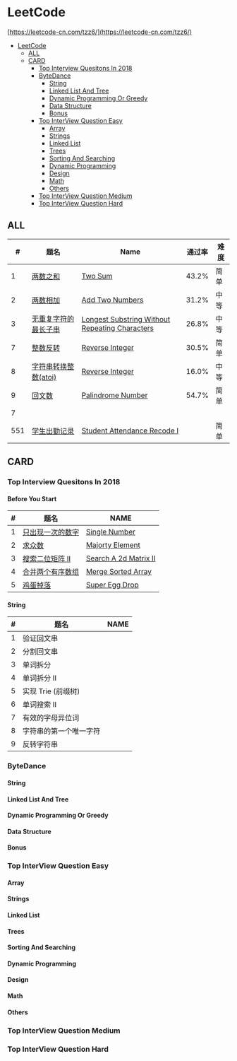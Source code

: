 # LeetCode
[https://leetcode-cn.com/tzz6/](https://leetcode-cn.com/tzz6/)

- [LeetCode](#leetcode)
  - [ALL](#all)
  - [CARD](#card)
    - [Top Interview Quesitons In 2018](#top-interview-quesitons-in-2018)
    - [ByteDance](#bytedance)
      - [String](#string)
      - [Linked List And Tree](#linked-list-and-tree)
      - [Dynamic Programming Or Greedy](#dynamic-programming-or-greedy)
      - [Data Structure](#data-structure)
      - [Bonus](#bonus)
    - [Top InterView Question Easy](#top-interview-question-easy)
      - [Array](#array)
      - [Strings](#strings)
      - [Linked List](#linked-list)
      - [Trees](#trees)
      - [Sorting And Searching](#sorting-and-searching)
      - [Dynamic Programming](#dynamic-programming)
      - [Design](#design)
      - [Math](#math)
      - [Others](#others)
    - [Top InterView Question Medium](#top-interview-question-medium)
    - [Top InterView Question Hard](#top-interview-question-hard)

## ALL
| #    | 题名                                                | Name                                                         | 通过率 | 难度 |
| ---- | --------------------------------------------------- | ------------------------------------------------------------ | ------ | ---- |
| 1    | [两数之和](../../tree/master/ALL/2.add-two-numbers) | [Two Sum](../../tree/master/ALL/2.add-two-numbers)           | 43.2%  | 简单 |
| 2    | [两数相加](../../tree/master/ALL/)                  | [Add Two Numbers](../../tree/master/ALL/)                    | 31.2%  | 中等 |
| 3    | [无重复字符的最长子串](../../tree/master/ALL/)      | [Longest Substring Without Repeating Characters](../../tree/master/ALL/) | 26.8%  | 中等 |
| 7    | [整数反转](../../tree/master/ALL/7.reverse-integer) | [Reverse Integer](../../tree/master/ALL/7.reverse-integer)   | 30.5%  | 简单 |
| 8    | [字符串转换整数(atoi)](../../tree/master/ALL/)      | [Reverse Integer](../../tree/master/ALL/)                    | 16.0%  | 中等 |
| 9    | [回文数](../../tree/master/ALL/)                    | [Palindrome Number](../../tree/master/ALL/)                  | 54.7%  | 简单 |
| 7    | [](../../tree/master/ALL/)                          | [](../../tree/master/ALL/)                                   |        |      |
| 551  | [学生出勤记录](./ALL/551.学生出勤记录I/JAVA.java)   | [Student Attendance Recode I](./ALL/551.学生出勤记录I/JAVA.java) |        | 简单 |

## CARD

### Top Interview Quesitons In 2018
#### Before You Start
| #   | 题名                                                                                                                            | NAME                                                                                                                                 |
| --- | ------------------------------------------------------------------------------------------------------------------------------- | ------------------------------------------------------------------------------------------------------------------------------------ |
| 1   | [只出现一次的数字](../../tree/master/CARD/top-interview-questions-in-2018/261/before-you-start/1106)                            | [Single Number](../../tree/master/CARD/top-interview-questions-in-2018/261/before-you-start/1106)                                    |
| 2   | [求众数](https://github.com/tzzs/LeetCode/tree/master/CARD/top-interview-questions-in-2018/261/before-you-start/1107)           | [Majorty Element](https://github.com/tzzs/LeetCode/tree/master/CARD/top-interview-questions-in-2018/261/before-you-start/1107)       |
| 3   | [搜索二位矩阵 II](https://github.com/tzzs/LeetCode/tree/master/CARD/top-interview-questions-in-2018/261/before-you-start/1108)  | [Search A 2d Matrix II](https://github.com/tzzs/LeetCode/tree/master/CARD/top-interview-questions-in-2018/261/before-you-start/1108) |
| 4   | [合并两个有序数组](https://github.com/tzzs/LeetCode/tree/master/CARD/top-interview-questions-in-2018/261/before-you-start/1109) | [Merge Sorted Array](https://github.com/tzzs/LeetCode/tree/master/CARD/top-interview-questions-in-2018/261/before-you-start/1109)    |
| 5   | [鸡蛋掉落](https://github.com/tzzs/LeetCode/tree/master/CARD/top-interview-questions-in-2018/261/before-you-start/1110)         | [Super Egg Drop](https://github.com/tzzs/LeetCode/tree/master/CARD/top-interview-questions-in-2018/261/before-you-start/1110)        |
#### String
| #   | 题名                   | NAME |
| --- | ---------------------- | ---- |
| 1   | 验证回文串             |      |
| 2   | 分割回文串             |      |
| 3   | 单词拆分               |      |
| 4   | 单词拆分 II            |      |
| 5   | 实现 Trie (前缀树)     |      |
| 6   | 单词搜索 II            |      |
| 7   | 有效的字母异位词       |      |
| 8   | 字符串的第一个唯一字符 |      |
| 9   | 反转字符串             |      |
### ByteDance
#### String
#### Linked List And Tree
#### Dynamic Programming Or Greedy
#### Data Structure
#### Bonus
### Top InterView Question Easy
#### Array
#### Strings
#### Linked List
#### Trees
#### Sorting And Searching
#### Dynamic Programming
#### Design
#### Math
#### Others
### Top InterView Question Medium
### Top InterView Question Hard
